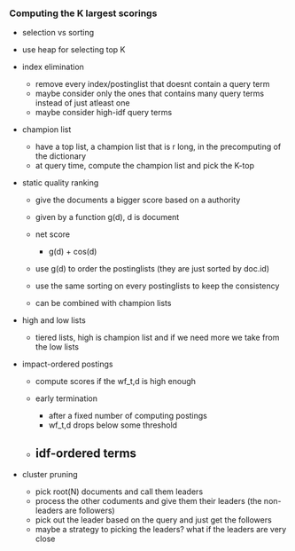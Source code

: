 ### Computing the K largest scorings
- selection vs sorting
- use heap for selecting top K
- index elimination
    - remove every index/postinglist that doesnt contain a query term
    - maybe consider only the ones that contains many query terms instead of just atleast one
    - maybe consider high-idf query terms
- champion list
    - have a top list, a champion list that is r long, in the precomputing of the dictionary
    - at query time, compute the champion list and pick the K-top

- static quality ranking
    - give the documents a bigger score based on a authority
    - given by a function g(d), d is document

    - net score
        - g(d) + cos(d)
    - use g(d) to order the postinglists (they are just sorted by doc.id)
    - use the same sorting on every postinglists to keep the consistency
    - can be combined with champion lists

- high and low lists
    - tiered lists, high is champion list and if we need more we take from the low lists

- impact-ordered postings
    - compute scores if the wf_t,d is high enough
    
    - early termination
        - after a fixed number of computing postings
        - wf_t,d drops below some threshold
    
    - idf-ordered terms
        - 

- cluster pruning
    - pick root(N) documents and call them leaders
    - process the other coduments and give them their leaders (the non-leaders are followers)
    - pick out the leader based on the query and just get the followers
    - maybe a strategy to picking the leaders? what if the leaders are very close